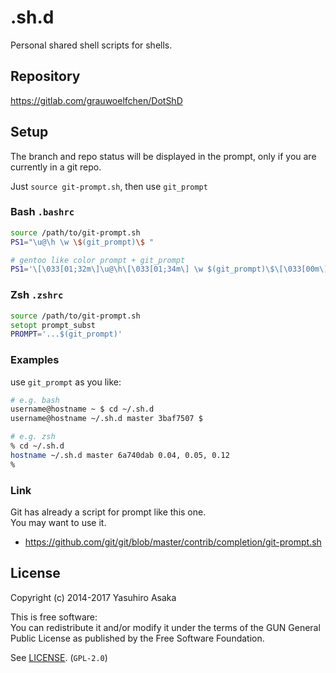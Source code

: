 # .sh.d

Personal shared shell scripts for shells.


## Repository

https://gitlab.com/grauwoelfchen/DotShD


## Setup

The branch and repo status will be displayed in the prompt, only if
you are currently in a git repo.

Just `source git-prompt.sh`, then use `git_prompt`

### Bash `.bashrc`

```bash
source /path/to/git-prompt.sh
PS1="\u@\h \w \$(git_prompt)\$ "
```

```bash
# gentoo like color prompt + git_prompt
PS1='\[\033[01;32m\]\u@\h\[\033[01;34m\] \w $(git_prompt)\$\[\033[00m\] '
```

### Zsh `.zshrc`

```zsh
source /path/to/git-prompt.sh
setopt prompt_subst
PROMPT='...$(git_prompt)'
```

### Examples

use `git_prompt` as you like:

```bash
# e.g. bash
username@hostname ~ $ cd ~/.sh.d
username@hostname ~/.sh.d master 3baf7507 $
```

```zsh
# e.g. zsh
% cd ~/.sh.d
hostname ~/.sh.d master 6a740dab 0.04, 0.05, 0.12
%
```

### Link

Git has already a script for prompt like this one.  
You may want to use it.

* https://github.com/git/git/blob/master/contrib/completion/git-prompt.sh


## License

Copyright (c) 2014-2017 Yasuhiro Asaka

This is free software:  
You can redistribute it and/or modify it under the terms of
the GUN General Public License as published by the
Free Software Foundation.

See [LICENSE](LICENSE). (`GPL-2.0`)
